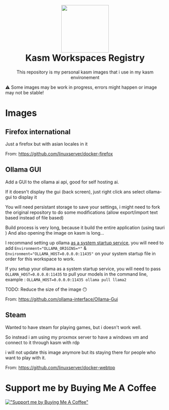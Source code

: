 <h1 align="center">
  <br>
  <img width="150" src="https://user-images.githubusercontent.com/5698566/230345149-ef757e51-6eb9-479d-94f5-a13e4ad33b03.png">
  <br>
  Kasm Workspaces Registry
  <br>
</h1>

<p align="center">This repository is my personal kasm images that i use in my kasm environement</p>

⚠️ Some images may be work in progress, errors might happen or image may not be stable!

# Images

## Firefox international

Just a firefox but with asian locales in it

From: https://github.com/linuxserver/docker-firefox

## Ollama GUI

Add a GUI to the ollama ai api, good for self hosting ai.

If it doesn't display the gui (back screen), just right click ans select ollama-gui to display it

You will need persistant storage to save your settings, i might need to fork the original repository to do some modifications (allow export/import text based instead of file based)

Build process is very long, because it build the entire application (using tauri ) And also opening the image on kasm is long...

I recommand setting up ollama [as a system startup service](https://github.com/jmorganca/ollama/blob/main/docs/linux.md#adding-ollama-as-a-startup-service-optional), you will need to add `Environment="OLLAMA_ORIGINS=*"` & `Environment="OLLAMA_HOST=0.0.0.0:11435"` on your system startup file in order for this workspace to work.

If you setup your ollama as a system startup service, you will need to pass `OLLAMA_HOST=0.0.0.0:11435` to pull your models in the command line, example : `OLLAMA_HOST=0.0.0.0:11435 ollama pull llama2`

TODO: Reduce the size of the image 😶

From: https://github.com/ollama-interface/Ollama-Gui

## Steam

Wanted to have steam for playing games, but i doesn't work well.

So instead i am using my proxmox server to have a windows vm and connect to it through kasm with rdp

i will not update this image anymore but its staying there for people who want to play with it.

From: https://github.com/linuxserver/docker-webtop

# Support me by Buying Me A Coffee

[!["Support me by Buying Me A Coffee"](https://www.buymeacoffee.com/assets/img/custom_images/orange_img.png)](https://www.buymeacoffee.com/falaxir)
